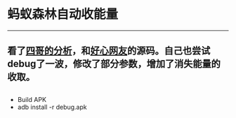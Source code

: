 # 蚂蚁森林自动收能量
-----
## 看了[四哥的分析](https://www.52pojie.cn/thread-794312-1-1.html)，和[好心网友](https://github.com/yongjun925/autocollectenergy)的源码。自己也尝试debug了一波，修改了部分参数，增加了消失能量的收取。
## 
* Build APK
* adb install -r debug.apk